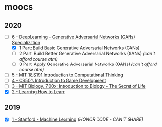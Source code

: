 # moocs

## 2020
- [ ] [6 - DeepLearning - Generative Adversarial Networks (GANs) Specialization](https://www.coursera.org/specializations/generative-adversarial-networks-gans)
	- [X] 1 Part: Build Basic Generative Adversarial Networks (GANs)
	- [ ] 2 Part: Build Better Generative Adversarial Networks (GANs) *(can't afford course atm)*
	- [ ] 3 Part: Apply Generative Adversarial Networks (GANs) *(can't afford course atm)*
- [ ] [5 - MIT 18.S191 Introduction to Computational Thinking](https://mitmath.github.io/18S191/Fall20/)
- [ ] [4 - CS50's Introduction to Game Development](https://courses.edx.org/courses/course-v1:HarvardX+CS50G+Games/course/)
- [ ] [3 - MIT Biology, 7.00x: Introduction to Biology - The Secret of Life](https://courses.edx.org/courses/course-v1:MITx+7.00x+1T2020j/course/)
- [x] [2 - Learning How to Learn](https://www.coursera.org/learn/learning-how-to-learn/home/welcome)

## 2019
- [x] [1 - Stanford - Machine Learning](https://www.coursera.org/learn/machine-learning) *(HONOR CODE - CAN'T SHARE)*
